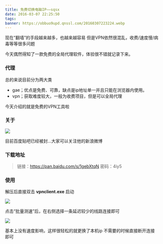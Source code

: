 ```yaml
---
title: 免费切换电脑IP——sqsx
date: 2016-03-07 22:25:50
tags:
banner: https://obbuo9upd.qnssl.com/20160307223224.webp
---
```

现在“翻墙”的手段越来越多，也越来越容易
但是VPN依然很混乱，收费/速度慢/病毒等等很多问题

今天偶然得知了一款免费的全局代理软件，体验很不错就记录下来。
<!--more-->

### 代理

总的来说目前分为两大类
- gae；优点是免费、可靠，缺点是ip地址单一并且只能在浏览器内使用。
- vpn；获取难度较大，一般为收费项目，但是可以全局代理

今天介绍的就是免费的VPN工具啦

### 关于

![](https://obbuo9upd.qnssl.com/20160307221721.jpg)

目前百度贴吧已经被封...大家可以关注他的新浪微博

### 下载地址

> 链接：https://pan.baidu.com/s/1gebXtqN 密码：4iy5

### 使用

解压后直接双击 **vpnclient.exe** 启动

![](https://obbuo9upd.qnssl.com/20160307222102.jpg)

点击“批量测速”后，在右侧选择一条延迟较少的线路连接即可

![](https://obbuo9upd.qnssl.com/20160307222236.jpg)

基本上没有速度影响，这样很轻松的就更换了本机ip
不需要的时候直接断开连接即可